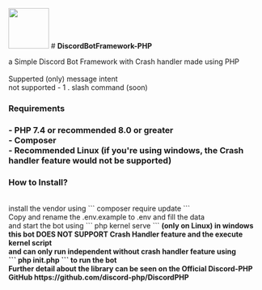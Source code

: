 <img src="https://cdn.discordapp.com/attachments/997562428529328188/1027912099848007680/Framework_Logo.png" width="80"> # <b>DiscordBotFramework-PHP</b>

a Simple Discord Bot Framework with Crash handler made using PHP<br>
<br>Supperted (only) message intent<br>
not supported  - 1 . slash command (soon)<br>
<h3>Requirements<h3>
          - PHP 7.4 or recommended 8.0 or greater<br>
          - Composer<br>
          - Recommended Linux (if you're using windows, the Crash handler feature would not be supported)<br>
          
<h3>How to Install?</h3><br>
install the vendor using ``` composer require update ```<br>
Copy and rename the .env.example to .env and fill the data<br>
and start the bot using  ``` php kernel serve ``` <b>(only on Linux)
<b>in windows this bot DOES NOT SUPPORT Crash Handler feature and the execute kernel script <br>
and can only run independent without crash handler feature using </b> <br>``` php init.php ``` to run the bot <br>
Further detail about the library can be seen on the Official Discord-PHP GitHub https://github.com/discord-php/DiscordPHP
